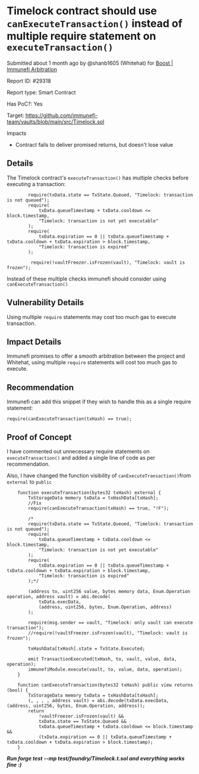 # Timelock contract should use `canExecuteTransaction()` instead of multiple require statement on `executeTransaction()`

Submitted  about 1 month  ago by @shanb1605 (Whitehat)  for  [Boost | Immunefi Arbitration](https://immunefi.com/bounty/immunefiarbitration-boost)


Report ID: #29318

Report type: Smart Contract

Has PoC?: Yes

Target: https://github.com/immunefi-team/vaults/blob/main/src/Timelock.sol

Impacts

-   Contract fails to deliver promised returns, but doesn't lose value

## Details

The Timelock contract's  `executeTransaction()`  has multiple checks before executing a transaction:

```solidity
        require(txData.state == TxState.Queued, "Timelock: transaction is not queued");
        require(
            txData.queueTimestamp + txData.cooldown <= block.timestamp,
            "Timelock: transaction is not yet executable"
        );
        require(
            txData.expiration == 0 || txData.queueTimestamp + txData.cooldown + txData.expiration > block.timestamp,
            "Timelock: transaction is expired"
        );
        
         require(!vaultFreezer.isFrozen(vault), "Timelock: vault is frozen");

```

Instead of these multiple checks immunefi should consider using  `canExecuteTransaction()`

## Vulnerability Details

Using multiple  `require`  statements may cost too much gas to execute transaction.

## Impact Details

Immunefi promises to offer a smooth arbitration between the project and Whitehat, using multiple  `require`  statements will cost too much gas to execute.

## Recommendation

Immunefi can add this snippet if they wish to handle this as a single require statement:

```solidity
require(canExecuteTransaction(txHash) == true);

```
## Proof of Concept

I have commented out unnecessary require statements on  `executeTransaction()`  and added a single line of code as per recommendation.

Also, I have changed the function visibility of  `canExecuteTransaction()`from  `external`  to  `public`

```solidity
    function executeTransaction(bytes32 txHash) external {
        TxStorageData memory txData = txHashData[txHash];
        //Fix
        require(canExecuteTransaction(txHash) == true, "!F");

        /*
        require(txData.state == TxState.Queued, "Timelock: transaction is not queued");
        require(
            txData.queueTimestamp + txData.cooldown <= block.timestamp,
            "Timelock: transaction is not yet executable"
        );
        require(
            txData.expiration == 0 || txData.queueTimestamp + txData.cooldown + txData.expiration > block.timestamp,
            "Timelock: transaction is expired"
        );*/

        (address to, uint256 value, bytes memory data, Enum.Operation operation, address vault) = abi.decode(
            txData.execData,
            (address, uint256, bytes, Enum.Operation, address)
        );

        require(msg.sender == vault, "Timelock: only vault can execute transaction");
        //require(!vaultFreezer.isFrozen(vault), "Timelock: vault is frozen");

        txHashData[txHash].state = TxState.Executed;

        emit TransactionExecuted(txHash, to, vault, value, data, operation);
        immunefiModule.execute(vault, to, value, data, operation);
    }

    function canExecuteTransaction(bytes32 txHash) public view returns (bool) {
        TxStorageData memory txData = txHashData[txHash];
        (, , , , address vault) = abi.decode(txData.execData, (address, uint256, bytes, Enum.Operation, address));
        return
            !vaultFreezer.isFrozen(vault) &&
            txData.state == TxState.Queued &&
            txData.queueTimestamp + txData.cooldown <= block.timestamp &&
            (txData.expiration == 0 || txData.queueTimestamp + txData.cooldown + txData.expiration > block.timestamp);
    }

```

_**Run forge test --mp test/foundry/Timelock.t.sol and everything works fine :)**_
